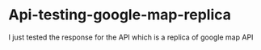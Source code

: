# Api-testing-google-map-replica
I just tested the response for the API which is a replica of google map API 
